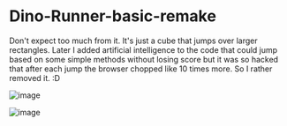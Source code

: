 # Dino-Runner-basic-remake

Don't expect too much from it. It's just a cube that jumps over larger rectangles. Later I added artificial intelligence to the code that could jump based on some simple methods without losing score but it was so hacked that after each jump the browser chopped like 10 times more. So I rather removed it. :D

![image](https://user-images.githubusercontent.com/43612452/182961879-3d12380d-f072-41be-955c-c2cca71e2e29.png)

![image](https://user-images.githubusercontent.com/43612452/182961904-1c4f2a02-1030-48d2-ada2-821cc0dc9b54.png)
